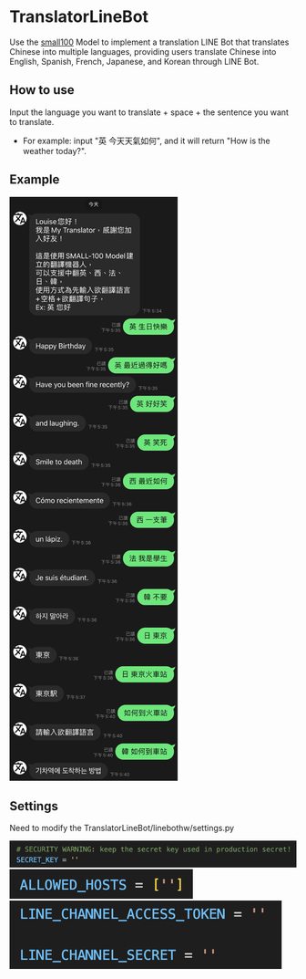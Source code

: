 # TranslatorLineBot

Use the [small100](https://github.com/alirezamshi/small100) Model to implement a translation LINE Bot that translates Chinese into multiple languages, providing users translate Chinese into English, Spanish, French, Japanese, and Korean through LINE Bot. 

## How to use
Input the language you want to translate + space + the sentence you want to translate.

- For example: input "英 今天天氣如何", and it will return "How is the weather today?".

## Example
![image](https://github.com/YiChingLLin/TranslatorLineBot/blob/master/images/example.png)


## Settings
Need to modify the TranslatorLineBot/linebothw/settings.py

![image](https://github.com/YiChingLLin/TranslatorLineBot/blob/master/images/modify1.png)
![image](https://github.com/YiChingLLin/TranslatorLineBot/blob/master/images/modify2.png)
![image](https://github.com/YiChingLLin/TranslatorLineBot/blob/master/images/modify3.png)